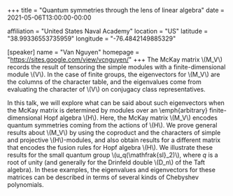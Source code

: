 +++
title = "Quantum symmetries through the lens of linear algebra"
date = 2021-05-06T13:00:00-00:00

affiliation = "United States Naval Academy"
location = "US"
latitude = "38.99336553735959"
longitude = "-76.4842149885329"

[speaker]
  name = "Van Nguyen"
  homepage = "https://sites.google.com/view/vcnguyen/"
+++
The McKay matrix \\(M_V\\) records the result of tensoring the simple modules with a finite-dimensional module \\(V\\). In the case of finite groups, the eigenvectors for \\(M_V\\) are the columns of the character table, and the eigenvalues come from evaluating the character of \\(V\\) on conjugacy class representatives. 

In this talk, we will explore what can be said about such eigenvectors when the McKay matrix is determined by modules over an \\emph{arbitrary} finite-dimensional Hopf algebra \\(H\\). Here, the McKay matrix \\(M_V\\) encodes quantum symmetries coming from the actions of \\(H\\). We prove general results about \\(M_V\\) by using the coproduct and the characters of simple and projective \\(H\\)-modules, and also obtain results for a different matrix that encodes the fusion rules for Hopf algebra \\(H\\). We illustrate these results for the small quantum group \\(u_q(\mathfrak{sl}_2)\\), where $q$ is a root of unity (and generally for the Drinfeld double \\(D_n\\) of the Taft algebra). In these examples, the eigenvalues and eigenvectors for these matrices can be described in terms of several kinds of Chebyshev polynomials.

